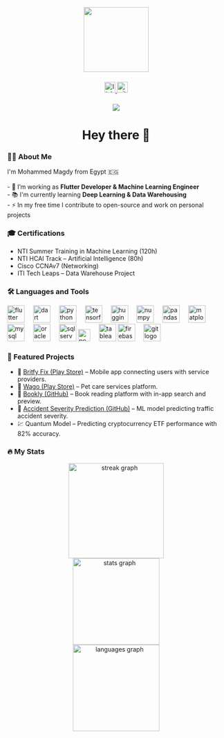 <div align="center">
  <img height="150" src="https://media.giphy.com/media/M9gbBd9nbDrOTu1Mqx/giphy.gif"  />
</div>

###

<div align="center">
  <a href="https://www.linkedin.com/in/mohammed-magdy-b8a37a1a8/" target="_blank">
    <img src="https://img.shields.io/static/v1?message=LinkedIn&logo=linkedin&label=&color=0077B5&logoColor=white&labelColor=&style=for-the-badge" height="25" alt="linkedin logo"  />
  </a>
  <a href="https://github.com/muuahmmed" target="_blank">
    <img src="https://img.shields.io/static/v1?message=GitHub&logo=github&label=&color=181717&logoColor=white&labelColor=&style=for-the-badge" height="25" alt="github logo"  />
  </a>
</div>

###

<div align="center">
  <img src="https://visitor-badge.laobi.icu/badge?page_id=muuahmmed.muuahmmed"  />
</div>

###

<h1 align="center">Hey there 👋</h1>

###

<h3 align="left">👨‍💻 About Me</h3>

<p align="left">
I'm Mohammed Magdy from Egypt 🇪🇬 <br><br>
- 🔭 I’m working as <b>Flutter Developer & Machine Learning Engineer</b><br>
- 📚 I'm currently learning <b>Deep Learning & Data Warehousing</b><br>
- ⚡ In my free time I contribute to open-source and work on personal projects
</p>

###

<h3 align="left">🎓 Certifications</h3>

- NTI Summer Training in Machine Learning (120h)  
- NTI HCAI Track – Artificial Intelligence (80h)  
- Cisco CCNAv7 (Networking)  
- ITI Tech Leaps – Data Warehouse Project  

###

<h3 align="left">🛠 Languages and Tools</h3>

<div align="left">
  <!-- Programming & Mobile -->
  <img src="https://cdn.jsdelivr.net/gh/devicons/devicon/icons/flutter/flutter-original.svg" height="40" alt="flutter logo" />
  <img width="12" />
  <img src="https://cdn.jsdelivr.net/gh/devicons/devicon/icons/dart/dart-original.svg" height="40" alt="dart logo" />
  <img width="12" />
  <img src="https://cdn.jsdelivr.net/gh/devicons/devicon/icons/python/python-original.svg" height="40" alt="python logo" />
  <img width="12" />

  <!-- Data Science -->
  <img src="https://cdn.jsdelivr.net/gh/devicons/devicon/icons/tensorflow/tensorflow-original.svg" height="40" alt="tensorflow logo" />
  <img width="12" />
  <img src="https://avatars.githubusercontent.com/u/25720743?s=200&v=4" height="40" alt="huggingface logo" />
  <img width="12" />
  <img src="https://cdn.jsdelivr.net/gh/devicons/devicon/icons/numpy/numpy-original.svg" height="40" alt="numpy logo" />
  <img width="12" />
  <img src="https://cdn.jsdelivr.net/gh/devicons/devicon/icons/pandas/pandas-original.svg" height="40" alt="pandas logo" />
  <img width="12" />
  <img src="https://upload.wikimedia.org/wikipedia/commons/8/84/Matplotlib_icon.svg" height="40" alt="matplotlib logo" />
  <img width="12" />

  <!-- Databases -->
  <img src="https://cdn.jsdelivr.net/gh/devicons/devicon/icons/mysql/mysql-original.svg" height="40" alt="mysql logo" />
  <img width="12" />
  <img src="https://cdn.jsdelivr.net/gh/devicons/devicon/icons/oracle/oracle-original.svg" height="40" alt="oracle logo" />
  <img width="12" />
  <img src="https://img.icons8.com/color/48/000000/microsoft-sql-server.png" height="40" alt="sqlserver logo" />

  <!-- Visualization -->
  <img src="https://img.shields.io/badge/Power%20BI-F2C811?style=for-the-badge&logo=powerbi&logoColor=black" height="28" alt="powerbi logo" />
  <img width="12" />
  <img src="https://img.icons8.com/color/48/000000/tableau-software.png" height="40" alt="tableau logo" />

  <!-- Tools -->
  <img src="https://cdn.jsdelivr.net/gh/devicons/devicon/icons/firebase/firebase-plain-wordmark.svg" height="40" alt="firebase logo" />
  <img width="12" />
  <img src="https://cdn.jsdelivr.net/gh/devicons/devicon/icons/git/git-original.svg" height="40" alt="git logo" />
</div>

###

<h3 align="left">🚀 Featured Projects</h3>

- 📱 [Britfy Fix (Play Store)](https://play.google.com/store/apps/details?id=at.britify.fix) – Mobile app connecting users with service providers.  
- 🐾 [Wago (Play Store)](https://play.google.com/store/apps/details?id=com.wago.android) – Pet care services platform.  
- 📖 [Bookly (GitHub)](https://github.com/muuahmmed/Bookly) – Book reading platform with in-app search and preview.  
- 🚦 [Accident Severity Prediction (GitHub)](https://github.com/MennaAhmad/SafeRoad) – ML model predicting traffic accident severity.  
- 💹 Quantum Model – Predicting cryptocurrency ETF performance with 82% accuracy.  

###

<h3 align="left">🔥 My Stats</h3>

<div align="center">
  <img src="https://streak-stats.demolab.com?user=muuahmmed&locale=en&mode=daily&theme=dark&hide_border=false&border_radius=5&order=3" height="220" alt="streak graph" />
</div>

<div align="center">
  <img src="https://github-readme-stats.vercel.app/api?username=muuahmmed&show_icons=true&theme=dark" height="200" alt="stats graph" />
</div>

<div align="center">
  <img src="https://github-readme-stats.vercel.app/api/top-langs/?username=muuahmmed&layout=compact&theme=dark" height="200" alt="languages graph" />
</div>
